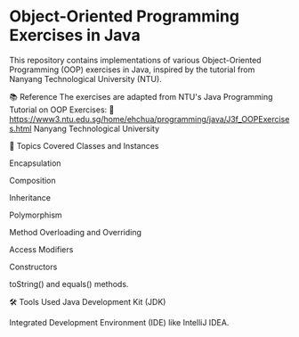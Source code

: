 # Object-Oriented Programming Exercises in Java
This repository contains implementations of various Object-Oriented Programming (OOP) exercises in Java, inspired by the tutorial from Nanyang Technological University (NTU).

📚 Reference
The exercises are adapted from NTU's Java Programming Tutorial on OOP Exercises:
🔗 https://www3.ntu.edu.sg/home/ehchua/programming/java/J3f_OOPExercises.html
Nanyang Technological University

🧠 Topics Covered
Classes and Instances

Encapsulation

Composition

Inheritance

Polymorphism

Method Overloading and Overriding

Access Modifiers

Constructors

toString() and equals() methods.

🛠️ Tools Used
Java Development Kit (JDK)

Integrated Development Environment (IDE) like IntelliJ IDEA.
